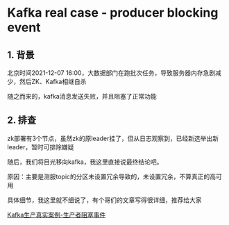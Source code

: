 # Kafka real case - producer blocking event

## 1. 背景

北京时间2021-12-07 16:00，大数据部门在跑批次任务，导致服务器内存急剧减少，然后ZK、Kafka相继自杀

随之而来的，kafka消息发送失败，并且阻塞了正常功能

## 2. 排查

zk部署有3个节点，虽然zk的原leader挂了，但从日志观察到，已经新选举出新leader，暂时可排除嫌疑

随后，我们将目光移向kafka，我这里直接说最终结论吧。

原因：主要是测服topic的分区未设置冗余导致的，未设置冗余，不算真正的高可用

具体细节，我这里就不细说了，有个哥们的文章写得很详细，推荐给大家

[Kafka生产真实案例-生产者阻塞事件](https://blog.csdn.net/RIGHTSONG/article/details/114839511)




